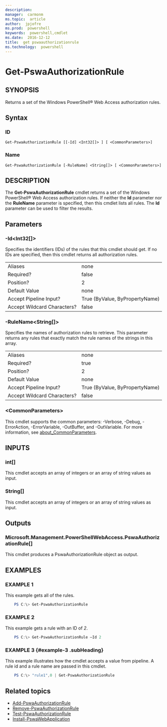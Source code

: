 ```yaml
---
description:  
manager:  carmonm
ms.topic:  article
author:  jpjofre
ms.prod:  powershell
keywords:  powershell,cmdlet
ms.date:  2016-12-12
title:  get pswaauthorizationrule
ms.technology:  powershell
---
```

#  Get-PswaAuthorizationRule

##  SYNOPSIS

Returns a set of the Windows PowerShell® Web Access authorization rules.

##  Syntax

###  ID
```
Get-PswaAuthorizationRule [[-Id] <Int32[]> ] [ <CommonParameters>]
```

###  Name
```
Get-PswaAuthorizationRule [-RuleName] <String[]> [ <CommonParameters>]
```

## DESCRIPTION

The **Get-PswaAuthorizationRule** cmdlet returns a set of the Windows
PowerShell® Web Access authorization rules.
If neither the **Id** parameter nor the **RuleName** parameter is
specified, then this cmdlet lists all rules. The **Id** parameter can be
used to filter the results.

## Parameters

### -Id&lt;Int32\[\]&gt;

Specifies the identifiers (IDs) of the rules that this cmdlet should
get. If no IDs are specified, then this cmdlet returns all authorization
rules.

|||  
|-|-|
| Aliases                              | none                                 |
| Required?                            | false                                |
| Position?                            | 2                                    |
| Default Value                        | none                                 |
| Accept Pipeline Input?               | True (ByValue, ByPropertyName)       |
| Accept Wildcard Characters?          | false                                |

### -RuleName&lt;String\[\]&gt;

Specifies the names of authorization rules to retrieve. This parameter
returns any rules that exactly match the rule names of the strings in
this array.

|||  
|-|-|
| Aliases                              | none                                 |
| Required?                            | true                                 |
| Position?                            | 2                                    |
| Default Value                        | none                                 |
| Accept Pipeline Input?               | True (ByValue, ByPropertyName)       |
| Accept Wildcard Characters?          | false                                |

### &lt;CommonParameters&gt;

This cmdlet supports the common parameters:
-Verbose, -Debug, -ErrorAction, -ErrorVariable, -OutBuffer, and -OutVariable.
For more information, see
[about_CommonParameters](http://go.microsoft.com/fwlink/p/?LinkID=113216).

## INPUTS

###  int\[\]

This cmdlet accepts an array of integers or an array of string values as input.

###  String\[\]

This cmdlet accepts an array of integers or an array of string values as input.

##  Outputs

###  Microsoft.Management.PowerShellWebAccess.PswaAuthorizationRule\[\]

This cmdlet produces a PswaAuthorizationRule object as output.


## EXAMPLES

### EXAMPLE 1

This example gets all of the rules.

```PowerShell
    PS C:\> Get-PswaAuthorizationRule
```

### EXAMPLE 2

This example gets a rule with an ID of *2*.

```PowerShell
    PS C:\> Get-PswaAuthorizationRule –Id 2
```

### EXAMPLE 3 {#example-3 .subHeading}

This example illustrates how the cmdlet accepts a value from pipeline.
A rule id and a rule name are passed in this cmdlet.

```PowerShell
    PS C:\> "rule1",0 | Get-PswaAuthorizationRule
```

##  Related topics

-  [Add-PswaAuthorizationRule](add-pswaauthorizationrule.md)
-  [Remove-PswaAuthorizationRule](remove-pswaauthorizationrule.md)
-  [Test-PswaAuthorizationRule](test-pswaauthorizationrule.md)
-  [Install-PswaWebApplication](install-pswawebapplication.md)
